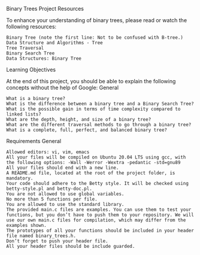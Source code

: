 Binary Trees Project
Resources

To enhance your understanding of binary trees, please read or watch the following resources:

    Binary Tree (note the first line: Not to be confused with B-tree.)
    Data Structure and Algorithms - Tree
    Tree Traversal
    Binary Search Tree
    Data Structures: Binary Tree

Learning Objectives

At the end of this project, you should be able to explain the following concepts without the help of Google:
General

    What is a binary tree?
    What is the difference between a binary tree and a Binary Search Tree?
    What is the possible gain in terms of time complexity compared to linked lists?
    What are the depth, height, and size of a binary tree?
    What are the different traversal methods to go through a binary tree?
    What is a complete, full, perfect, and balanced binary tree?

Requirements
General

    Allowed editors: vi, vim, emacs
    All your files will be compiled on Ubuntu 20.04 LTS using gcc, with the following options: -Wall -Werror -Wextra -pedantic -std=gnu89
    All your files should end with a new line.
    A README.md file, located at the root of the project folder, is mandatory.
    Your code should adhere to the Betty style. It will be checked using betty-style.pl and betty-doc.pl.
    You are not allowed to use global variables.
    No more than 5 functions per file.
    You are allowed to use the standard library.
    The provided main.c files are examples. You can use them to test your functions, but you don’t have to push them to your repository. We will use our own main.c files for compilation, which may differ from the examples shown.
    The prototypes of all your functions should be included in your header file named binary_trees.h.
    Don’t forget to push your header file.
    All your header files should be include guarded.

